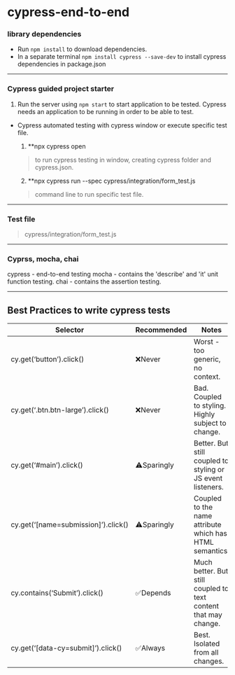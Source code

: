 # cypress-end-to-end

### library dependencies
* Run `npm install` to download dependencies.
* In a separate terminal `npm install cypress --save-dev` to install cypress dependencies in package.json

***

### Cypress guided project starter
1. Run the server using `npm start` to start application to be tested. Cypress needs an application to be running in order to be able to test.

* Cypress automated testing with cypress window or execute specific test file.
  1. **npx cypress open
  > to run cypress testing in window, creating cypress folder and cypress.json.
  
  2. **npx cypress run --spec cypress/integration/form_test.js
  > command line to run specific test file.

***
### Test file
> cypress/integration/form_test.js

***


### Cyprss, mocha, chai
cypress - end-to-end testing
mocha - contains the 'describe' and 'it' unit function testing.
chai - contains the assertion testing.

***

## Best Practices to write cypress tests

Selector | Recommended | Notes
--- | --- | ---
cy.get(‘button’).click() |	❌Never |	Worst - too generic, no context.
cy.get(‘.btn.btn-large’).click() |	❌Never |	Bad. Coupled to styling. Highly subject to change.
cy.get(‘#main’).click() |	⚠️Sparingly |	Better. But still coupled to styling or JS event listeners.
cy.get(‘[name=submission]’).click() |	⚠️Sparingly |	Coupled to the name attribute which has HTML semantics.
cy.contains(‘Submit’).click() |	✅Depends |	Much better. But still coupled to text content that may change.
cy.get(‘[data-cy=submit]’).click() |	✅Always |	Best. Isolated from all changes.

